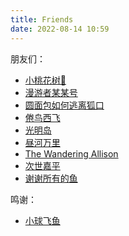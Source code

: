 ```yaml
---
title: Friends
date: 2022-08-14 10:59
---
```


朋友们：
- [小桃花树🌸](https://strawberryxuan.icu)
- [漫游者某某号](https://notion-next-six-henna.vercel.app)
- [圆面包如何逃离狐口](https://sunnkynews.icu)
- [倦鸟西飞](https://nisedenkibran.club)
- [光明岛](https://mokuyo.xyz)
- [昼河万里](https://tothemoonriver.icu)
- [The Wandering Allison](https://thewanderingallison.github.io)
- [次世嘉平](https://jiapingplus.icu)
- [谢谢所有的鱼](https://gregueria.icu)

鸣谢：
- [小球飞鱼](https://mantyke.icu)